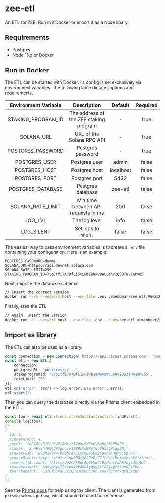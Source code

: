 # zee-etl

An ETL for ZEE. Run in it Docker or import it as a Node libary.

## Requirements

- Postgres
- Node 16.x or Docker

## Run in Docker

The ETL can be started with Docker. Its config is set exclusively via environment variables. The following table dictates options and requirements.

| Environment Variable |               Description              |  Default  | Required |
|:--------------------:|:--------------------------------------:|:---------:|:--------:|
|  STAKING_PROGRAM_ID  | The address of the ZEE staking program |     -     |   true   |
|      SOLANA_URL      |        URL of the Solana RPC API       |     -     |   true   |
|   POSTGRES_PASSWORD  |            Postgres password           |     -     |   true   |
|     POSTGRES_USER    |              Postgres user             |   admin   |   false  |
|     POSTGRES_HOST    |              Postgres host             | localhost |   false  |
|     POSTGRES_PORT    |              Postgres port             |    5432   |   false  |
|   POSTGRES_DATABASE  |            Postgres database           |  zee-etl  |   false  |
|   SOLANA_RATE_LIMIT  |   Min time between API requests in ms  |    250    |   false  |
|        LOG_LVL       |              The log level             |    info   |   false  |
|      LOG_SILENT      |           Set logs to silent           |   false   |   false  |

The easiest way to pass environment variables is to create a `.env` file containing your configuration. Here is an example:

```
POSTGRES_PASSWORD=dummy
SOLANA_URL=https://api.devnet.solana.com
SOLANA_RATE_LIMIT=250
STAKING_PROGRAM_ID=7vo1tfi7A7DfLi5viwb1eNwv9WUuphV2QS3TNv1nPUo5
```

Next, migrate the database schema.

```bash
// Insert the correct version.
docker run --rm --network host --env-file .env ormembaar/zee-etl:VERSION bin/migrate
```

Finally, start the ETL.

```bash
// Again, insert the version
docker run -d --network host --env-file .env --name=zee-etl ormembaar/zee-etl:VERSION
``` 

## Import as library

The ETL can also be used as a library.

```typescript
const connection = new Connection('https://api.devnet.solana.com', 'confirmed');
const etl = new ETL({
    connection,
    postgresURL: 'postgres://...',
    stakeProgramId: '7vo1tfi7A7DfLi5viwb1eNwv9WUuphV2QS3TNv1nPUo5',
    rateLimit: 250
});
etl.on('error', (err) => log.error('ETL error', err));
etl.start();
```

Then you can query the database directly via the Prisma client embedded in the ETL.

```typescript
const foo = await etl.client.stakeInitInstruction.findFirst();
console.log(foo);
/*
{
  id: 1,
  signatureId: 4,
  payer: 'FuGYQLy3jPhdUvRiAMtz71TdXwSdEVuV8xHq2XDPBAE6',
  staker: '5hWFiih4FNjGBJghozv1ZYBh4nEXyTNoCHSJgW1gg2Nj',
  stakerFund: 'BvQM3N9fw7bodh7eAjEvrmBeGkazi9wbQKHgMyEQpPGK',
  stakerBeneficiary: 'AKdjvmGqwbPQg3AtZeEzZ7fPHuDjRnXAWbznU2YzfHmt',
  communityAccount: 'ALismzdo2CZk96rAq9VMwCfRcHzhfCaA8JmjiJvc4UC',
  stakeAccount: 'BqRvpXgiT7svyn9Y83Ss6gqKkBcTECgLg7AtqnXFcFbX',
  zeeTokenMint: 'E3iGfQ6AdPLT2Q39JMNKnC78hEvoNTgqCmt7dydSAzpc'
}
*/
```

See the [Prisma docs](https://www.prisma.io/docs/concepts/components/prisma-client) for help using the client. The client is generated from `prisma/schema.prisma`, which should be used for reference.